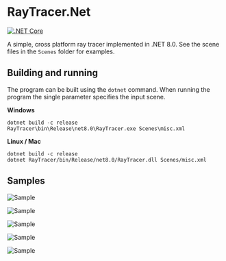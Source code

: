 # RayTracer.Net

[![.NET Core](https://github.com/hajduakos/RayTracerDotNet/actions/workflows/dotnetcore.yml/badge.svg)](https://github.com/hajduakos/RayTracerDotNet/actions/workflows/dotnetcore.yml)

A simple, cross platform ray tracer implemented in .NET 8.0.
See the scene files in the `Scenes` folder for examples.

## Building and running

The program can be built using the `dotnet` command.
When running the program the single parameter specifies the input scene.

**Windows**
```
dotnet build -c release
RayTracer\bin\Release\net8.0\RayTracer.exe Scenes\misc.xml
```

**Linux / Mac**
```
dotnet build -c release
dotnet RayTracer/bin/Release/net8.0/RayTracer.dll Scenes/misc.xml
```

## Samples

![Sample](../gh-pages/misc.xml000.bmp)

![Sample](../gh-pages/material-mirror-color.xml000.bmp)

![Sample](../gh-pages/misc-box.xml000.bmp)

![Sample](../gh-pages/material-mirror-blur.xml000.bmp)

![Sample](../gh-pages/scene-dof.xml000.bmp)
